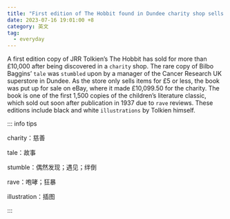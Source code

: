 ```yaml
---
title: "First edition of The Hobbit found in Dundee charity shop sells for £10,000"
date: 2023-07-16 19:01:00 +8
category: 英文
tag:
  - everyday
---
```


A first edition copy of JRR Tolkien’s The Hobbit has sold for more than £10,000 after being discovered in a `charity` shop. The rare copy of Bilbo Baggins’ `tale` was `stumbled` upon by a manager of the Cancer Research UK superstore in Dundee. As the store only sells items for £5 or less, the book was put up for sale on eBay, where it made £10,099.50 for the charity. The book is one of the first 1,500 copies of the children’s literature classic, which sold out soon after publication in 1937 due to `rave` reviews. These editions include black and white `illustrations` by Tolkien himself.

::: info tips

charity：慈善

tale：故事

stumble：偶然发现；遇见；绊倒

rave：咆哮；狂暴

illustration：插图

:::
